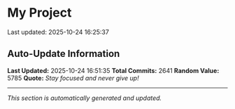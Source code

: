 # My Project


Last updated: 2025-10-24 16:25:37
























































































































































































































































































































































































































































































































































































































































































































































































































































































































































































































































































































































































































































































































































































































































































































































































































































































































































































































































































































































































































































































































































































































































































































































































































































































































































































































































































































































































































































































































































































































































































































































## Auto-Update Information

**Last Updated:** 2025-10-24 16:51:35
**Total Commits:** 2641
**Random Value:** 5785
**Quote:** _Stay focused and never give up!_

---
_This section is automatically generated and updated._